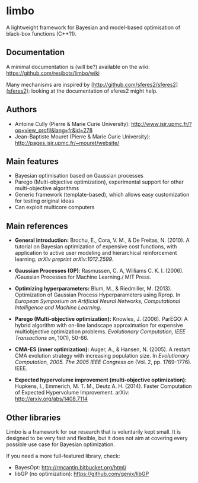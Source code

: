 limbo
=====

A lightweight framework for Bayesian and model-based optimisation of black-box functions (C++11).

Documentation
-------------
A minimal documentation is (will be?) available on the wiki: https://github.com/resibots/limbo/wiki

Many mechanisms are inspired by [http://github.com/sferes2/sferes2](sferes2): looking at the documentation of sferes2 might help.

Authors
------
- Antoine Cully (Pierre & Marie Curie University): http://www.isir.upmc.fr/?op=view_profil&lang=fr&id=278
- Jean-Baptiste Mouret (Pierre & Marie Curie University): http://pages.isir.upmc.fr/~mouret/website/

Main features
-------------
- Bayesian optimisation based on Gaussian processes
- Parego (Multi-objective optimization), experimental support for other multi-objective algorithms
- Generic framework (template-based), which allows easy customization for testing original ideas
- Can exploit multicore computers

Main references
---------------

- **General introduction:** Brochu, E., Cora, V. M., & De Freitas, N. (2010). A tutorial on Bayesian optimization of expensive cost functions, with application to active user modeling and hierarchical reinforcement learning. *arXiv preprint arXiv:1012.2599*.

- **Gaussian Processes (GP)**: Rasmussen, C. A, Williams C. K. I. (2006). /Gaussian Processes for Machine Learning./ MIT Press. 

- **Optimizing hyperparameters:** Blum, M., & Riedmiller, M. (2013). Optimization of Gaussian Process Hyperparameters using Rprop. In *European Symposium on Artificial Neural Networks, Computational Intelligence and Machine Learning*.

- **Parego (Multi-objective optimization):** Knowles, J. (2006). ParEGO: A hybrid algorithm with on-line landscape approximation for expensive multiobjective optimization problems. *Evolutionary Computation, IEEE Transactions on*, 10(1), 50-66.

- **CMA-ES (inner optimization):** Auger, A., & Hansen, N. (2005). A restart CMA evolution strategy with increasing population size. In *Evolutionary Computation, 2005. The 2005 IEEE Congress on* (Vol. 2, pp. 1769-1776). IEEE.

- **Expected hypervolume improvement (multi-objective optimization):** Hupkens, I., Emmerich, M. T. M., Deutz A. H. (2014). Faster Computation of Expected Hypervolume Improvement. arXiv: http://arxiv.org/abs/1408.7114


Other libraries
---------------
Limbo is a framework for our research that is voluntarily kept small. It is designed to be very fast and flexible, but it does not aim at covering every possible use case for Bayesian optimization.

If you need a more full-featured library, check:
- BayesOpt: http://rmcantin.bitbucket.org/html/
- libGP (no optimization): https://github.com/genix/libGP

